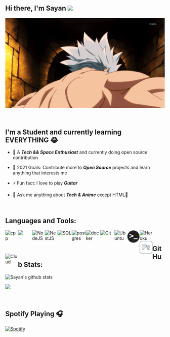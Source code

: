 ## Hi there, I'm Sayan <img src="https://media.giphy.com/media/hvRJCLFzcasrR4ia7z/giphy.gif" width="25px"> </h1>

<div align="center">
<img hight="300" width="700" alt="GIF" align="center" src="https://github.com/sayand0122/sayand0122/blob/master/assets/intro.gif">
</div>

<br />

<br />

## I'm a Student and currently learning EVERYTHING 😂

-   🔭 A **_Tech && Space Enthusiast_** and currently doing open source contribution

-   🥅 2021 Goals: Contribute more to **_Open Source_** projects and learn anything that interests me

-   ⚡ Fun fact: I love to play **_Guitar_**

-   💬 Ask me anything about **_Tech & Anime_** except HTML😬

<!---
<img src="https://i1.wp.com/slfgchurch.com/wp-content/uploads/2019/08/lets-connect-1.png?ssl=1" alt="connect" width="30%" height="20%">-->

<!---[<img align="left" alt="SayanOtaku | Twitter" width="22px" src="https://cdn.jsdelivr.net/npm/simple-icons@v3/icons/twitter.svg" target="_blank" rel="noopener noreferrer" />][twitter]
[<img align="left" alt="sayan-dutta-117a8a1a8 | LinkedIn" width="22px" src="https://cdn.jsdelivr.net/npm/simple-icons@v3/icons/linkedin.svg" target="_blank" rel="noopener noreferrer"/>][linkedin]
[<img align="left" alt="_isayandutta_ | Instagram" width="22px" src="https://cdn.jsdelivr.net/npm/simple-icons@v3/icons/instagram.svg" target="_blank" rel="noopener noreferrer"/>][instagram]
[<img align="left" alt="Duke_0122 | HackerRank" width="22px" src="https://cdn.jsdelivr.net/npm/simple-icons@v3/icons/hackerrank.svg" target="_blank" rel="noopener noreferrer"/>][hackerrank]
[<img align="left" alt="sayan25 | CodeChef" width="22px" src="https://avatars1.githubusercontent.com/u/11960354?s=400&u=a77c97db3237e61ac0548a9d887f35c74c7e595e&v=4" target="_blank" rel="noopener noreferrer"/>][codechef]
[<img align="left" alt="Duke0122 | Codeforces" width="22px" src="https://www.ime.usp.br/~arcjr/image/codeforces.png" target="_blank" rel="noopener noreferrer"/>][codeforces]-->

<br />

## Languages and Tools:

<img align="left" alt="cpp" width="40px" src="https://raw.githubusercontent.com/Benio101/cpp-logo/master/cpp_logo.png" />
 
<img  align="left" width="45px" src="https://img.icons8.com/color/60/000000/python.png"/>

<img align="left" alt="NodeJS" width="40px" src="https://www.vectorlogo.zone/logos/nodejs/nodejs-icon.svg" />

<img align="left" alt="NestJS" width="40px" src="https://www.vectorlogo.zone/logos/nestjs/nestjs-icon.svg" />

<img align="left" alt="SQL" width="45px" src="https://img.icons8.com/color/cpp/60/000000/sql.png" />

<img align="left" alt="postgres" width="45px" src="https://github.com/jalbertsr/logo-badge-images/blob/master/img/rsz_postgresql.png" />

<img align="left" alt="docker" width="45px" src="https://i.imgur.com/VyjCJuz.png" />
  
<img align="left" alt="Git" width="45px" src="https://img.icons8.com/color/cpp/60/000000/git.png" />

<img align="left" alt="Ubuntu" width="40px" src="https://www.vectorlogo.zone/logos/ubuntu/ubuntu-icon.svg" />

<img align="left" alt="Terminal" width="40px" src="https://raw.githubusercontent.com/github/explore/80688e429a7d4ef2fca1e82350fe8e3517d3494d/topics/terminal/terminal.png" />

<img align="left" alt="Heroku" width="40px" src="https://www.vectorlogo.zone/logos/heroku/heroku-icon.svg" />

<img align="left" alt="Photoshop" width="40px" src="https://raw.githubusercontent.com/devicons/devicon/ca0eb3d131d4586e62eb5ed31a2cde56035adc8d/icons/photoshop/photoshop-line.svg" />

<img align="left" alt="Cloud" width="40px" src="https://www.vectorlogo.zone/logos/google_cloud/google_cloud-icon.svg" />

<br />


## GitHub Stats:

![Sayan's github stats](https://github-readme-stats-vert-phi.vercel.app/api?username=sayand0122&show_icons=true&theme=synthwave&count_private=false)

![](https://visitor-badge.glitch.me/badge?page_id=sayand0122.visitor-badge)
<!---![](https://komarev.com/ghpvc/?username=sayand0122&color=brightgreen)-->

<br />

## Spotify Playing 🎧

[![Spotify](https://novatorem-wine-six.vercel.app/api/spotify)](https://open.spotify.com/user/Duke)

<br/>

[twitter]: https://twitter.com/SayanOtaku
[instagram]: https://www.instagram.com/_isayandutta_/
[linkedin]: https://www.linkedin.com/in/sayan-dutta-117a8a1a8/
[hackerrank]: https://www.hackerrank.com/Duke_0122/
[codeforces]: https://codeforces.com/profile/Duke0122
[codechef]: https://www.codechef.com/users/sayan25
